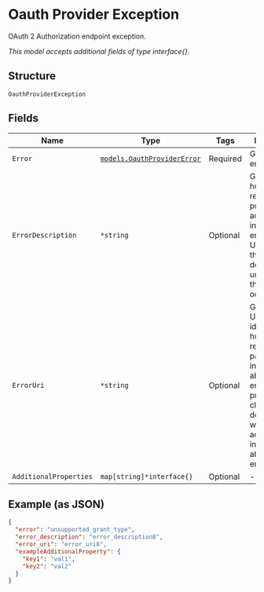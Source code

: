 
# Oauth Provider Exception

OAuth 2 Authorization endpoint exception.

*This model accepts additional fields of type interface{}.*

## Structure

`OauthProviderException`

## Fields

| Name | Type | Tags | Description |
|  --- | --- | --- | --- |
| `Error` | [`models.OauthProviderError`](../../doc/models/oauth-provider-error.md) | Required | Gets or sets error code. |
| `ErrorDescription` | `*string` | Optional | Gets or sets human-readable text providing additional information on error.<br>Used to assist the client developer in understanding the error that occurred. |
| `ErrorUri` | `*string` | Optional | Gets or sets a URI identifying a human-readable web page with information about the error, used to provide the client developer with additional information about the error. |
| `AdditionalProperties` | `map[string]*interface{}` | Optional | - |

## Example (as JSON)

```json
{
  "error": "unsupported_grant_type",
  "error_description": "error_description8",
  "error_uri": "error_uri8",
  "exampleAdditionalProperty": {
    "key1": "val1",
    "key2": "val2"
  }
}
```

